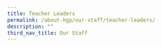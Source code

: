 ```yaml
---
title: Teacher Leaders
permalink: /about-hgp/our-staff/teacher-leaders/
description: ""
third_nav_title: Our Staff
---
```

